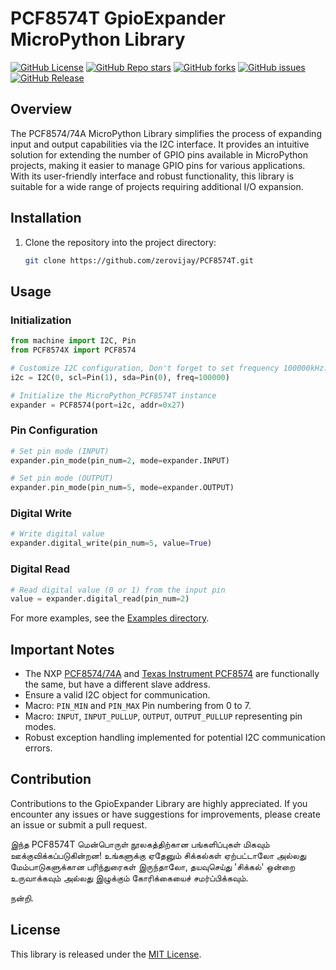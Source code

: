 # PCF8574T GpioExpander MicroPython Library

[![GitHub License](https://img.shields.io/github/license/zerovijay/PCF8574T?style=social)](LICENSE)
[![GitHub Repo stars](https://img.shields.io/github/stars/zerovijay/PCF8574T)](https://github.com/zerovijay/PCF8574T/stargazers)
[![GitHub forks](https://img.shields.io/github/forks/zerovijay/PCF8574T)](https://github.com/zerovijay/PCF8574T/forks)
[![GitHub issues](https://img.shields.io/github/issues-raw/zerovijay/PCF8574T?style=social)](https://github.com/zerovijay/PCF8574T/issues)
[![GitHub Release](https://img.shields.io/github/v/release/zerovijay/PCF8574T?include_prereleases&display_name=release&style=social)](https://github.com/zerovijay/PCF8574T/releases)

## Overview

The PCF8574/74A MicroPython Library simplifies the process of expanding input and output capabilities via the I2C
interface. It provides an intuitive solution for extending the number of GPIO pins available in MicroPython projects,
making it easier to manage GPIO pins for various applications. With its user-friendly interface and robust
functionality, this library is suitable for a wide range of projects requiring additional I/O expansion.

## Installation

1. Clone the repository into the project directory:

    ```bash
    git clone https://github.com/zerovijay/PCF8574T.git
    ```

## Usage

### Initialization

```python
from machine import I2C, Pin
from PCF8574X import PCF8574

# Customize I2C configuration, Don't forget to set frequency 100000kHz.
i2c = I2C(0, scl=Pin(1), sda=Pin(0), freq=100000)

# Initialize the MicroPython_PCF8574T instance
expander = PCF8574(port=i2c, addr=0x27)
```

### Pin Configuration

```python
# Set pin mode (INPUT)
expander.pin_mode(pin_num=2, mode=expander.INPUT)

# Set pin mode (OUTPUT)
expander.pin_mode(pin_num=5, mode=expander.OUTPUT)
```

### Digital Write

```python
# Write digital value
expander.digital_write(pin_num=5, value=True)
```

### Digital Read

```python
# Read digital value (0 or 1) from the input pin
value = expander.digital_read(pin_num=2)
```

For more examples, see the [Examples directory](example).

## Important Notes

- The NXP [PCF8574/74A](docs/PCF8574_PCF8574A.pdf) and [Texas Instrument PCF8574](docs/pcf8574.pdf) are functionally the
  same, but have a different slave address.
- Ensure a valid I2C object for communication.
- Macro: `PIN_MIN` and `PIN_MAX` Pin numbering from 0 to 7.
- Macro: `INPUT`, `INPUT_PULLUP`, `OUTPUT`, `OUTPUT_PULLUP` representing pin modes.
- Robust exception handling implemented for potential I2C communication errors.

## Contribution

Contributions to the GpioExpander Library are highly appreciated. If you encounter any issues or have suggestions for
improvements, please create an issue or submit a pull request.

இந்த PCF8574T மென்பொருள் நூலகத்திற்கான பங்களிப்புகள் மிகவும் ஊக்குவிக்கப்படுகின்றன! உங்களுக்கு ஏதேனும் சிக்கல்கள்
ஏற்பட்டாலோ அல்லது மேம்பாடுகளுக்கான பரிந்துரைகள் இருந்தாலோ, தயவுசெய்து 'சிக்கல்' ஒன்றை உருவாக்கவும் அல்லது இழுக்கும்
கோரிக்கையைச் சமர்ப்பிக்கவும்.

நன்றி.

## License

This library is released under the [MIT License](LICENSE).
